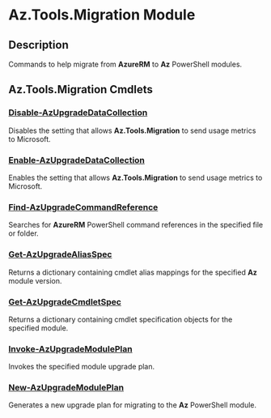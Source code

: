﻿---
Module Name: Az.Tools.Migration
Module Guid: cb471070-37cc-4484-9665-adf1502b4e3a
Help Version: 1.0.0.0
Locale: en-US
original_content_git_url: https://github.com/Azure/azure-powershell-migration/blob/main/powershell-module/help/Az.Tools.Migration.md
---

# Az.Tools.Migration Module

## Description

Commands to help migrate from **AzureRM** to **Az** PowerShell modules.

## Az.Tools.Migration Cmdlets

### [Disable-AzUpgradeDataCollection](Disable-AzUpgradeDataCollection.md)

Disables the setting that allows **Az.Tools.Migration** to send usage metrics to Microsoft.

### [Enable-AzUpgradeDataCollection](Enable-AzUpgradeDataCollection.md)

Enables the setting that allows **Az.Tools.Migration** to send usage metrics to Microsoft.

### [Find-AzUpgradeCommandReference](Find-AzUpgradeCommandReference.md)

Searches for **AzureRM** PowerShell command references in the specified file or folder.

### [Get-AzUpgradeAliasSpec](Get-AzUpgradeAliasSpec.md)

Returns a dictionary containing cmdlet alias mappings for the specified **Az** module version.

### [Get-AzUpgradeCmdletSpec](Get-AzUpgradeCmdletSpec.md)

Returns a dictionary containing cmdlet specification objects for the specified module.

### [Invoke-AzUpgradeModulePlan](Invoke-AzUpgradeModulePlan.md)

Invokes the specified module upgrade plan.

### [New-AzUpgradeModulePlan](New-AzUpgradeModulePlan.md)

Generates a new upgrade plan for migrating to the **Az** PowerShell module.
